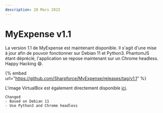 ```yaml
---
description: 28 Mars 2023
---
```


# MyExpense v1.1

La version 1.1 de MyExpense est maintenant disponible. Il s'agit d'une mise à jour afin de pouvoir fonctionner sur Debian 11 et Python3. PhantomJS étant déprécié, l'application se repose maintenant sur un Chrome headless. Happy Hacking :smile:.

{% embed url="https://github.com/Sharpforce/MyExpense/releases/tag/v1.1" %}

L'image VirtualBox est également directement disponible [ici](https://www.mediafire.com/file/smscycfha2qb3u1/My\_Expense\_Vulnerable\_Web\_Application\_%28Debian11%29.ova/file).

```
Changed
- Based on Debian 11
- Use Python3 and Chrome headless
```
